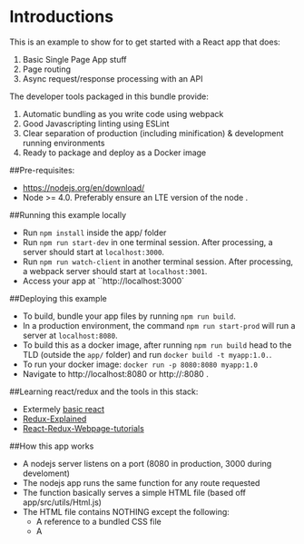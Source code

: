 # Introductions

This is an example to show for to get started with a React app that does:

1. Basic Single Page App stuff
2. Page routing
3. Async request/response processing with an API

The developer tools packaged in this bundle provide:

1. Automatic bundling as you write code using webpack
2. Good Javascripting linting using ESLint
3. Clear separation of production (including minification) & development running environments
4. Ready to package and deploy as a Docker image

##Pre-requisites:

- https://nodejs.org/en/download/
- Node >= 4.0. Preferably ensure an LTE version of the node .

##Running this example locally

- Run `npm install` inside the app/ folder
- Run `npm run start-dev` in one terminal session. After processing, a server should start at `localhost:3000`.
- Run `npm run watch-client` in another terminal session. After processing, a webpack server should start at `localhost:3001`.
- Access your app at ``http://localhost:3000`

##Deploying this example

- To build, bundle your app files by running `npm run build`.
- In a production environment, the command `npm run start-prod` will run a server at `localhost:8080`.
- To build this as a docker image, after running `npm run build` head to the TLD (outside the `app/` folder) and run `docker build -t myapp:1.0.`.
- To run your docker image: `docker run -p 8080:8080 myapp:1.0`
- Navigate to http://localhost:8080 or http://<docker-machine-ip>:8080 .

##Learning react/redux and the tools in this stack:

- Extermely [basic react](https://facebook.github.io/react/docs/hello-world.html)
- [Redux-Explained](https://egghead.io/courses/getting-started-with-redux)
- [React-Redux-Webpage-tutorials](https://www.youtube.com/watch?v=MhkGQAoc7bc&list=PLoYCgNOIyGABj2GQSlDRjgvXtqfDxKm5b)

##How this app works

- A nodejs server listens on a port (8080 in production, 3000 during develoment)
- The nodejs app runs the same function for any route requested
- The function basically serves a simple HTML file (based off app/src/utils/Html.js)
- The HTML file contains NOTHING except the following:
  - A <link> reference to a bundled CSS file
  - A <script> reference to a bundled JS file
  - A <script> reference that contains some JS variables
- The location of the CSS, JS files and the JS variables are all templated by the nodejs server and then the final HTML is sent to the client.
- React is used for templating data into this `Html.js` file.
- The HTML is loaded by the browser, and the single JS file is loaded
- This JS file initialises React/Redux and the JS execution begins.
- This client side JS executes and creates HTML which is inserted into the DOM inside the <body> tag.

##What happens when a URL changes?

- Let's say the current URL is: `http://localhost:3000/`
- An element on the page is clicked which navigates to page: `http://localhost:300/next-page`
- This new page is loaded without hitting the server. `react-router` is used to manage which components are loaded on which `routes` (URLs).

##Server-side rendering?

- Let's say that the very first URL requested by the browser is: `http://localhost:3000/some-page`
- The nodejs server runs the react-router for the URL that is requested on the server-side itself.
- It renders all the react components that react-router maps to.
- Now instead of sending just an empty Html.js derived HTML string, the nodejs server also templates a fourth thing viz. the rendered react components into the HTML.
- On the browser, the very first HTML received now contains all the content and is hence shown to the user
- Meanwhile, the bundled JS file is also loaded and subsequent page navigations will not hit the server

##Help & support
Reach out to us at: koshy [at] hasura [dot] io in case you need any help with setting this up urgently.
Otherwise, use the [issues](https://github.com/hasura/generator-hasura-web/issues) section for fun and profit!

